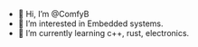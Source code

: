 - 👋 Hi, I’m @ComfyB
- 👀 I’m interested in Embedded systems. 
- 🌱 I’m currently learning c++, rust, electronics. 

<!---
ComfyB/ComfyB is a ✨ special ✨ repository because its `README.md` (this file) appears on your GitHub profile.
You can click the Preview link to take a look at your changes.
--->
